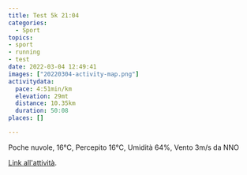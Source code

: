 ```yaml
---
title: Test 5k 21:04
categories: 
  - Sport
topics: 
- sport
- running
- test
date: 2022-03-04 12:49:41
images: ["20220304-activity-map.png"]
activitydata:
  pace: 4:51min/km
  elevation: 29mt
  distance: 10.35km
  duration: 50:08
places: []

---
```


Poche nuvole, 16°C, Percepito 16°C, Umidità 64%, Vento 3m/s da NNO

<!--more-->

<!-- {{< figure src="20220304-activity-map.png" title="map" >}} -->

[Link all'attività](https://strava.com/activities/6772306938).
